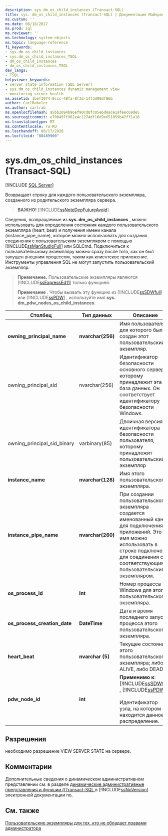 ```yaml
---
description: sys.dm_os_child_instances (Transact-SQL)
title: sys. dm_os_child_instances (Transact-SQL) | Документация Майкрософт
ms.custom: ''
ms.date: 08/18/2017
ms.prod: sql
ms.reviewer: ''
ms.technology: system-objects
ms.topic: language-reference
f1_keywords:
- sys.dm_os_child_instances
- sys.dm_os_child_instances_TSQL
- dm_os_child_instances
- dm_os_child_instances_TSQL
dev_langs:
- TSQL
helpviewer_keywords:
- server state information [SQL Server]
- sys.dm_os_child_instances dynamic management view
- monitoring server health
ms.assetid: 1bef3074-0ccc-48fa-8f3d-14f3d99df86b
author: CarlRabeler
ms.author: carlrab
ms.openlocfilehash: a5bb2094b96ef90cd8fc05e6d8ace1afeec69de5
ms.sourcegitcommit: e700497f962e4c2274df16d9e651059b42ff1a10
ms.translationtype: MT
ms.contentlocale: ru-RU
ms.lasthandoff: 08/17/2020
ms.locfileid: "88489900"
---
```

# <a name="sysdm_os_child_instances-transact-sql"></a>sys.dm_os_child_instances (Transact-SQL)
[!INCLUDE [SQL Server](../../includes/applies-to-version/sqlserver.md)]

  Возвращает строку для каждого пользовательского экземпляра, созданного из родительского экземпляра сервера.  
  
> **ВАЖНО!** [!INCLUDE[ssNoteDepFutureAvoid](../../includes/ssnotedepfutureavoid-md.md)]  
  
 Сведения, возвращаемые из **sys. dm_os_child_instances** , можно использовать для определения состояния каждого пользовательского экземпляра (heart_beat) и получения имени канала (instance_pipe_name), которое можно использовать для создания соединения с пользовательским экземпляром с помощью [!INCLUDE[ssManStudioFull](../../includes/ssmanstudiofull-md.md)] или SQLCmd. Подключиться к пользовательскому экземпляру можно сразу после того, как он был запущен внешним процессом, таким как клиентское приложение. Инструменты управления SQL не могут запустить пользовательский экземпляр.  
  
> **Примечание.** Пользовательские экземпляры являются [!INCLUDE[ssExpressEd11](../../includes/ssexpressed11-md.md)] только функцией.  
> 
> **Примечание** . Чтобы вызвать эту функцию из [!INCLUDE[ssSDWfull](../../includes/sssdwfull-md.md)] или [!INCLUDE[ssPDW](../../includes/sspdw-md.md)] , используйте имя **sys. dm_pdw_nodes_os_child_instances**.  
  
|Столбец|Тип данных|Описание|  
|------------|---------------|-----------------|  
|**owning_principal_name**|**nvarchar(256)**|Имя пользователя, для которого был создан этот пользовательский экземпляр.|  
|owning_principal_sid|nvarchar(256)|Идентификатор безопасности основного сервера, которому принадлежит эта база данных. Он соответствует идентификатору безопасности Windows.|  
|owning_principal_sid_binary|varbinary(85)|Двоичная версия идентификатора безопасности пользователя, которому принадлежит пользовательский экземпляр|  
|**instance_name**|**nvarchar(128)**|Имя этого пользовательского экземпляра.|  
|**instance_pipe_name**|**nvarchar(260)**|При создании пользовательского экземпляра создается именованный канал для подключения приложений. Это имя можно использовать в строке подключения для соединения с соответствующим пользовательским экземпляром.|  
|**os_process_id**|**Int**|Номер процесса Windows для этого пользовательского экземпляра.|  
|**os_process_creation_date**|**DateTime**|Дата и время последнего запуска процесса этого пользовательского экземпляра.|  
|**heart_beat**|**nvarchar (5)**|Текущее состояние этого пользовательского экземпляра; либо ALIVE, либо DEAD.|  
|**pdw_node_id**|**int**|**Применимо к**: [!INCLUDE[ssSDWfull](../../includes/sssdwfull-md.md)] , [!INCLUDE[ssPDW](../../includes/sspdw-md.md)]<br /><br /> Идентификатор узла, на котором находится данное распределение.|  
  
## <a name="permissions"></a>Разрешения  
 необходимо разрешение VIEW SERVER STATE на сервере.  
  
## <a name="remarks"></a>Комментарии  
 Дополнительные сведения о динамическом административном представлении см. в разделе [динамические административные представления и функции &#40;&#41;Transact-SQL ](~/relational-databases/system-dynamic-management-views/system-dynamic-management-views.md) в [!INCLUDE[ssNoVersion](../../includes/ssnoversion-md.md)] электронной документации по.  
  
## <a name="see-also"></a>См. также  
 [Пользовательские экземпляры для тех, кто не обладает правами администратора](https://msdn.microsoft.com/85385aae-10fb-4f8b-9eeb-cce2ee7da019)  
  
  



